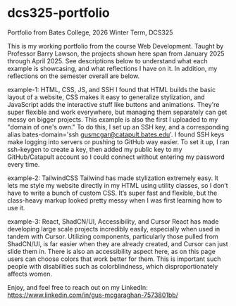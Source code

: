 # dcs325-portfolio
Portfolio from Bates College, 2026 Winter Term, DCS325

This is my working portfolio from the course Web Development. Taught by Professor Barry Lawson, the projects shown here span from January 2025 through April 2025. See descriptions below to understand what each example is showcasing, and what reflections I have on it. In addition, my reflections on the semester overall are below.

example-1: HTML, CSS, JS, and SSH
I found that HTML builds the basic layout of a website, CSS makes it easy to generalize stylization, and JavaScript adds the interactive stuff like buttons and animations. They're super flexible and work everywhere, but managing them separately can get messy on bigger projects. This example is also the first I uploaded to my "domain of one's own." To do this, I set up an SSH key, and a corresponding alias bates-domain='ssh gusmcgar@catapult.bates.edu'. I found SSH keys make logging into servers or pushing to GitHub way easier. To set it up, I ran ssh-keygen to create a key, then added my public key to my GitHub/Catapult account so I could connect without entering my password every time.


example-2: TailwindCSS
Tailwind has made stylization extremely easy. It lets me style my website directly in my HTML using utility classes, so I don’t have to write a bunch of custom CSS. It’s super fast and flexible, but the class-heavy markup looked pretty messy when I was first learning how to use it.



example-3: React, ShadCN/UI, Accessibility, and Cursor
React has made developing large scale projects incredibly easily, especially when used in tandem with Cursor. Utilizing components, particularly those pulled from ShadCN/UI, is far easier when they are already created, and Cursor can just slide them in. There is also an accessibility aspect here, as on this page users can choose colors that work better for them. This is important such people with disabilities such as colorblindness, which disproportionately affects women.




Enjoy, and feel free to reach out on my LinkedIn:
https://www.linkedin.com/in/gus-mcgaraghan-7573801bb/
